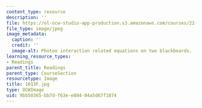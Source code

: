 ```yaml
---
content_type: resource
description: ''
file: https://ol-ocw-studio-app-production.s3.amazonaws.com/courses/22-01-introduction-to-nuclear-engineering-and-ionizing-radiation-fall-2016/9bb50365bb7df63ee08404a5d67f1074_1013F.jpg
file_type: image/jpeg
image_metadata:
  caption: ''
  credit: ''
  image-alt: Photon interaction related equations on two blackboards.
learning_resource_types:
- Readings
parent_title: Readings
parent_type: CourseSection
resourcetype: Image
title: 1013F.jpg
type: OCWImage
uid: 9bb50365-bb7d-f63e-e084-04a5d67f1074
---
```

